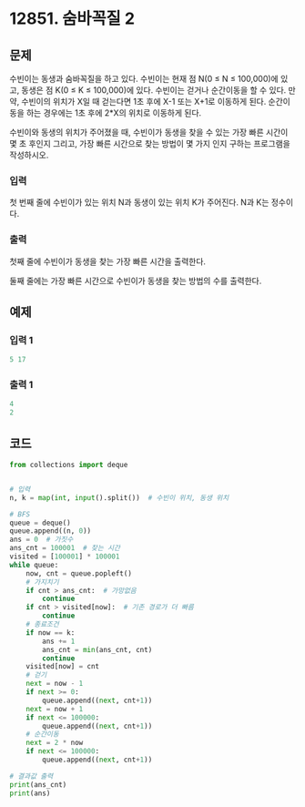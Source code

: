 #  12851. 숨바꼭질 2

## 문제

수빈이는 동생과 숨바꼭질을 하고 있다. 수빈이는 현재 점 N(0 ≤ N ≤ 100,000)에 있고, 동생은 점 K(0 ≤ K ≤ 100,000)에 있다. 수빈이는 걷거나 순간이동을 할 수 있다. 만약, 수빈이의 위치가 X일 때 걷는다면 1초 후에 X-1 또는 X+1로 이동하게 된다. 순간이동을 하는 경우에는 1초 후에 2*X의 위치로 이동하게 된다.

수빈이와 동생의 위치가 주어졌을 때, 수빈이가 동생을 찾을 수 있는 가장 빠른 시간이 몇 초 후인지 그리고, 가장 빠른 시간으로 찾는 방법이 몇 가지 인지 구하는 프로그램을 작성하시오.



### 입력

첫 번째 줄에 수빈이가 있는 위치 N과 동생이 있는 위치 K가 주어진다. N과 K는 정수이다.

### 출력

첫째 줄에 수빈이가 동생을 찾는 가장 빠른 시간을 출력한다.

둘째 줄에는 가장 빠른 시간으로 수빈이가 동생을 찾는 방법의 수를 출력한다.





## 예제

### 입력 1

```python
5 17
```

### 출력 1

```python
4
2
```





## 코드

```python
from collections import deque


# 입력
n, k = map(int, input().split())  # 수빈이 위치, 동생 위치

# BFS
queue = deque()
queue.append((n, 0))
ans = 0  # 가짓수
ans_cnt = 100001  # 찾는 시간
visited = [100001] * 100001
while queue:
    now, cnt = queue.popleft()
    # 가지치기
    if cnt > ans_cnt:  # 가망없음
        continue
    if cnt > visited[now]:  # 기존 경로가 더 빠름
        continue
    # 종료조건
    if now == k:
        ans += 1
        ans_cnt = min(ans_cnt, cnt)
        continue
    visited[now] = cnt
    # 걷기
    next = now - 1
    if next >= 0:
        queue.append((next, cnt+1))
    next = now + 1
    if next <= 100000:
        queue.append((next, cnt+1))
    # 순간이동
    next = 2 * now
    if next <= 100000:
        queue.append((next, cnt+1))

# 결과값 출력
print(ans_cnt)
print(ans)
```

